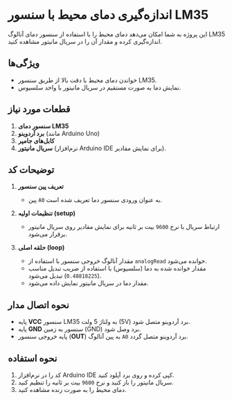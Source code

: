 
# اندازه‌گیری دمای محیط با سنسور LM35

این پروژه به شما امکان می‌دهد دمای محیط را با استفاده از سنسور دمای آنالوگ LM35 اندازه‌گیری کرده و مقدار آن را در سریال مانیتور مشاهده کنید.

## ویژگی‌ها
- خواندن دمای محیط با دقت بالا از طریق سنسور LM35.
- نمایش دما به صورت مستقیم در سریال مانیتور با واحد سلسیوس.

## قطعات مورد نیاز
1. **سنسور دمای LM35**
2. **برد آردوینو** (مانند Arduino Uno)
3. **کابل‌های جامپر**
4. **سریال مانیتور** (نرم‌افزار Arduino IDE برای نمایش مقادیر).

## توضیحات کد
1. **تعریف پین سنسور**
    - پین `A0` به عنوان ورودی سنسور دما تعریف شده است.

2. **تنظیمات اولیه (setup)**
    - ارتباط سریال با نرخ `9600` بیت بر ثانیه برای نمایش مقادیر روی سریال مانیتور برقرار می‌شود.

3. **حلقه اصلی (loop)**
    - مقدار آنالوگ خروجی سنسور با استفاده از `analogRead` خوانده می‌شود.
    - مقدار خوانده شده به دما (سلسیوس) با استفاده از ضریب تبدیل مناسب (`0.48818225`) تبدیل می‌شود.
    - مقدار دما در سریال مانیتور نمایش داده می‌شود.

## نحوه اتصال مدار
- پایه **VCC** سنسور LM35 به ولتاژ 5 ولت (5V) برد آردوینو متصل شود.
- پایه **GND** سنسور به زمین (GND) برد وصل شود.
- پایه خروجی سنسور (**OUT**) به پین آنالوگ `A0` برد آردوینو متصل گردد.

## نحوه استفاده
1. کد را در نرم‌افزار Arduino IDE کپی کرده و روی برد آپلود کنید.
2. سریال مانیتور را باز کنید و نرخ `9600` بیت بر ثانیه را تنظیم کنید.
3. دمای محیط را به صورت زنده مشاهده کنید.


